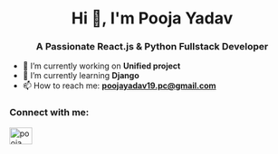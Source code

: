 <h1 align="center">Hi 👋, I'm Pooja Yadav</h1>
<h3 align="center">A Passionate React.js & Python Fullstack Developer</h3>

- 🔭 I’m currently working on **Unified project**
- 🌱 I’m currently learning **Django**
- 📫 How to reach me: **poojayadav19.pc@gmail.com**
<!-- - 👯 I’m looking to collaborate on ... -->
<!-- - 🤔 I’m looking for help with ... -->
<!-- - 💬 Ask me about ... -->

<!-- - 😄 Pronouns: ...
- ⚡ Fun fact: ... -->

<h3 align="left">Connect with me:</h3>
<p align="left">
<a href="https://linkedin.com/in/pooja-yadav-a7a128253" target="blank"><img align="center" src="https://raw.githubusercontent.com/rahuldkjain/github-profile-readme-generator/master/src/images/icons/Social/linked-in-alt.svg" alt="pooja" height="30" width="40" /></a>
</p>